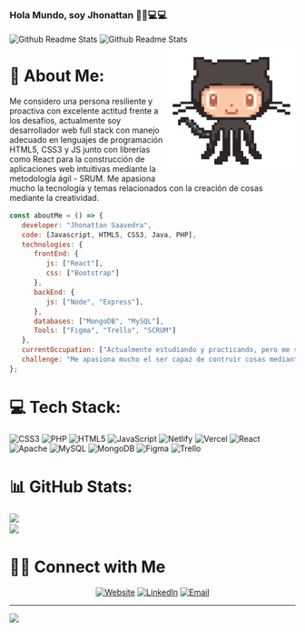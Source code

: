 ### Hola Mundo, soy Jhonattan 👋👦💻💻

<p align="center">
 <section align='left'>
 <img width="200px" src="https://user-images.githubusercontent.com/80645321/219274063-af77ac0e-ad26-4634-b750-fdd256270610.png" align="center" alt="Github Readme Stats" />
<img width="200px" src="https://user-images.githubusercontent.com/80645321/219274357-5efa3a45-c14d-4fc6-8a33-8cf29321165c.png" align="center" alt="Github Readme Stats" />
  <img align='right' src="https://raw.githubusercontent.com/iCharlesZ/FigureBed/master/img/octocat.gif" width="230">
  </section>
</p>

# 💫 About Me:
<p align="left">
Me considero una persona resiliente y proactiva con excelente actitud frente a los desafíos, actualmente soy desarrollador web full stack con manejo adecuado en lenguajes de programación HTML5, CSS3 y JS junto con librerías como React para la construcción de aplicaciones web intuitivas mediante la metodología ágil - SRUM. Me apasiona mucho la tecnología y temas relacionados con la creación de cosas mediante la creatividad.<br>
</p>

```javascript
const aboutMe = () => {
   developer: "Jhonattan Saavedra",
   code: [Javascript, HTML5, CSS3, Java, PHP],
   technologies: {
      frontEnd: {
         js: ["React"],
         css: ["Bootstrap"]
      },
      backEnd: {
         js: ["Node", "Express"],
      },
      databases: ["MongoDB", "MySQL"],
      Tools: ["Figma", "Trello", "SCRUM"]
   },
   currentOccupation: ["Actualmente estudiando y practicando, pero me salí al mundo laboral"],
   challenge: "Me apasiona mucho el ser capaz de contruir cosas mediante la creatividad.",
};
```


# 💻 Tech Stack:
![CSS3](https://img.shields.io/badge/css3-%231572B6.svg?style=for-the-badge&logo=css3&logoColor=white) ![PHP](https://img.shields.io/badge/php-%23777BB4.svg?style=for-the-badge&logo=php&logoColor=white) ![HTML5](https://img.shields.io/badge/html5-%23E34F26.svg?style=for-the-badge&logo=html5&logoColor=white) ![JavaScript](https://img.shields.io/badge/javascript-%23323330.svg?style=for-the-badge&logo=javascript&logoColor=%23F7DF1E) ![Netlify](https://img.shields.io/badge/netlify-%23000000.svg?style=for-the-badge&logo=netlify&logoColor=#00C7B7) ![Vercel](https://img.shields.io/badge/vercel-%23000000.svg?style=for-the-badge&logo=vercel&logoColor=white) ![React](https://img.shields.io/badge/react-%2320232a.svg?style=for-the-badge&logo=react&logoColor=%2361DAFB) ![Apache](https://img.shields.io/badge/apache-%23D42029.svg?style=for-the-badge&logo=apache&logoColor=white) ![MySQL](https://img.shields.io/badge/mysql-%2300f.svg?style=for-the-badge&logo=mysql&logoColor=white) ![MongoDB](https://img.shields.io/badge/MongoDB-%234ea94b.svg?style=for-the-badge&logo=mongodb&logoColor=white) 	![Figma](https://img.shields.io/badge/figma-%23F24E1E.svg?style=for-the-badge&logo=figma&logoColor=white) ![Trello](https://img.shields.io/badge/Trello-%23026AA7.svg?style=for-the-badge&logo=Trello&logoColor=white)

# 📊 GitHub Stats:

![](https://github-readme-stats.vercel.app/api?username=JhonattanSSG01&theme=react&hide_border=false&include_all_commits=false&count_private=false)<br/>
![](https://github-readme-stats.vercel.app/api/top-langs/?username=JhonattanSSG01&theme=react&hide_border=false&include_all_commits=false&count_private=false&layout=compact)


# 🤝🏻 Connect with Me

<p align="center">
<a href="https://my-portafolio-jssg.netlify.app" target="_blank"><img alt="Website" src="https://img.shields.io/badge/Website-www.JhonattanSSG01.com.np-white?style=flat&logo=google-chrome"></a>
<a href="https://www.linkedin.com/in/jhonattanssg" target="_blank"><img alt="LinkedIn" src="https://img.shields.io/badge/LinkedIn-@JhonattanSSG01-white?style=flat&logo=linkedin"></a>
<a href="mailto:jhonattansaavedra01@gmail.com"><img alt="Email" src="https://img.shields.io/badge/Email-jhonattansaavedra01@gmail.com-white?style=flat&logo=gmail"></a>
</p>

---
[![](https://visitcount.itsvg.in/api?id=JhonattanSSG01&icon=0&color=0)](https://visitcount.itsvg.in)

<!-- Proudly created with GPRM ( https://gprm.itsvg.in ) -->

<!--
**JhonattanSSG01/JhonattanSSG01** is a ✨ _special_ ✨ repository because its `README.md` (this file) appears on your GitHub profile.

Here are some ideas to get you started:

- 🔭 I’m currently working on ...
- 🌱 I’m currently learning ...
- 👯 I’m looking to collaborate on ...
- 🤔 I’m looking for help with ...
- 💬 Ask me about ...
- 📫 How to reach me: ...
- 😄 Pronouns: ...
- ⚡ Fun fact: ...
-->

